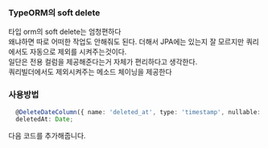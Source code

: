 ### TypeORM의 soft delete
타입 orm의 soft delete는 엄청편하다 <br>
왜냐하면 따로 어떠한 작업도 안해줘도 된다. 더해서 JPA에는 있는지 잘 모르지만 쿼리에서도 자동으로 제외를 시켜주는것이다. <br>
일단은 전용 컬럼을 제공해준다는거 자체가 편리하다고 생각한다. <br>
쿼리빌더에서도 제외시켜주는 메소드 체이닝을 제공한다 

### 사용방법
```ts
  @DeleteDateColumn({ name: 'deleted_at', type: 'timestamp', nullable: true })
  deletedAt: Date;
```
다음 코드를 추가해줍니다. 

